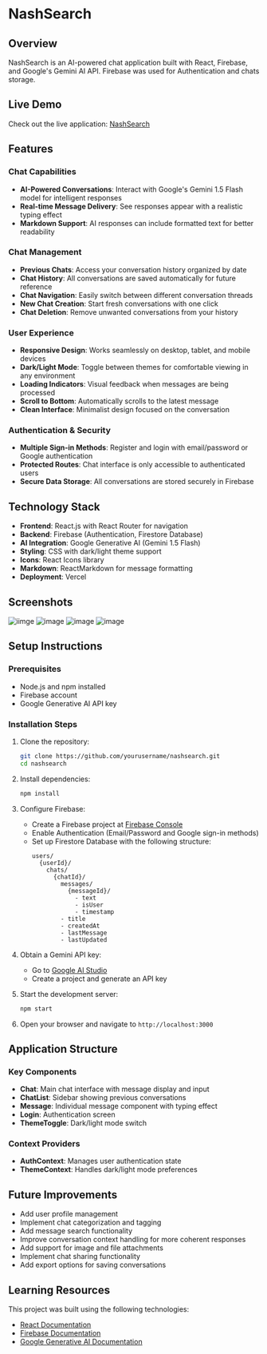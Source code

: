 # NashSearch

## Overview
NashSearch is an AI-powered chat application built with React, Firebase, and Google's Gemini AI API. 
Firebase was used for Authentication and chats storage.

## Live Demo
Check out the live application: [NashSearch](https://nash-search.vercel.app/login)

## Features

### Chat Capabilities
- **AI-Powered Conversations**: Interact with Google's Gemini 1.5 Flash model for intelligent responses
- **Real-time Message Delivery**: See responses appear with a realistic typing effect
- **Markdown Support**: AI responses can include formatted text for better readability

### Chat Management
- **Previous Chats**: Access your conversation history organized by date
- **Chat History**: All conversations are saved automatically for future reference
- **Chat Navigation**: Easily switch between different conversation threads
- **New Chat Creation**: Start fresh conversations with one click
- **Chat Deletion**: Remove unwanted conversations from your history

### User Experience
- **Responsive Design**: Works seamlessly on desktop, tablet, and mobile devices
- **Dark/Light Mode**: Toggle between themes for comfortable viewing in any environment
- **Loading Indicators**: Visual feedback when messages are being processed
- **Scroll to Bottom**: Automatically scrolls to the latest message
- **Clean Interface**: Minimalist design focused on the conversation

### Authentication & Security
- **Multiple Sign-in Methods**: Register and login with email/password or Google authentication
- **Protected Routes**: Chat interface is only accessible to authenticated users
- **Secure Data Storage**: All conversations are stored securely in Firebase

## Technology Stack
- **Frontend**: React.js with React Router for navigation
- **Backend**: Firebase (Authentication, Firestore Database)
- **AI Integration**: Google Generative AI (Gemini 1.5 Flash)
- **Styling**: CSS with dark/light theme support
- **Icons**: React Icons library
- **Markdown**: ReactMarkdown for message formatting
- **Deployment**: Vercel

## Screenshots
![iimge](https://github.com/user-attachments/assets/7c40ff10-a0bc-4b81-980b-957a8c78bd1f)
![image](https://github.com/user-attachments/assets/9cad709a-6e3d-4bbd-89c0-cd8929184bc2)
![image](https://github.com/user-attachments/assets/4f1fb5bc-66d2-4024-b74b-3bd8e507da4a)
![image](https://github.com/user-attachments/assets/51e5cd05-73f5-4d2c-9a1f-32f1fc4a1003)


## Setup Instructions

### Prerequisites
- Node.js and npm installed
- Firebase account
- Google Generative AI API key

### Installation Steps
1. Clone the repository:
   ```bash
   git clone https://github.com/yourusername/nashsearch.git
   cd nashsearch
   ```

2. Install dependencies:
   ```bash
   npm install
   ```


   
4. Configure Firebase:
   - Create a Firebase project at [Firebase Console](https://console.firebase.google.com/)
   - Enable Authentication (Email/Password and Google sign-in methods)
   - Set up Firestore Database with the following structure:
     ```
     users/
       {userId}/
         chats/
           {chatId}/
             messages/
               {messageId}/
                 - text
                 - isUser
                 - timestamp
             - title
             - createdAt
             - lastMessage
             - lastUpdated
     ```

5. Obtain a Gemini API key:
   - Go to [Google AI Studio](https://ai.google.dev/)
   - Create a project and generate an API key

6. Start the development server:
   ```bash
   npm start
   ```

7. Open your browser and navigate to `http://localhost:3000`

## Application Structure

### Key Components
- **Chat**: Main chat interface with message display and input
- **ChatList**: Sidebar showing previous conversations
- **Message**: Individual message component with typing effect
- **Login**: Authentication screen
- **ThemeToggle**: Dark/light mode switch

### Context Providers
- **AuthContext**: Manages user authentication state
- **ThemeContext**: Handles dark/light mode preferences



## Future Improvements
- Add user profile management
- Implement chat categorization and tagging
- Add message search functionality
- Improve conversation context handling for more coherent responses
- Add support for image and file attachments
- Implement chat sharing functionality
- Add export options for saving conversations

## Learning Resources
This project was built using the following technologies:
- [React Documentation](https://reactjs.org/docs/getting-started.html)
- [Firebase Documentation](https://firebase.google.com/docs)
- [Google Generative AI Documentation](https://ai.google.dev/docs)

